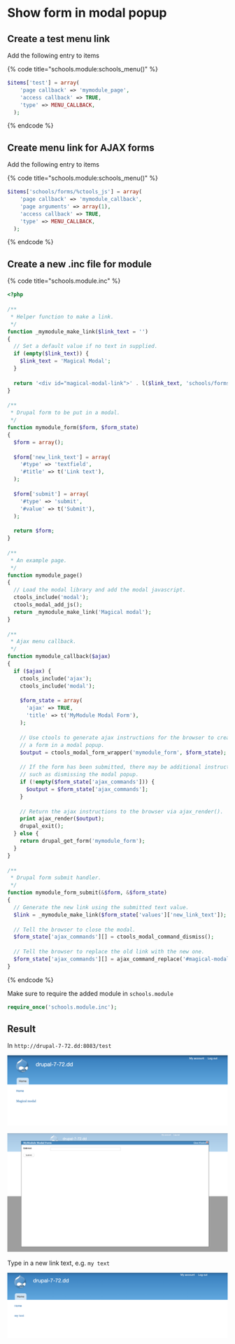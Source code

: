 # Show form in modal popup

## Create a test menu link

Add the following entry to items

{% code title="schools.module:schools\_menu\(\)" %}
```php
$items['test'] = array(
    'page callback' => 'mymodule_page',
    'access callback' => TRUE,
    'type' => MENU_CALLBACK,
  );
```
{% endcode %}

## Create menu link for AJAX forms

Add the following entry to items

{% code title="schools.module:schools\_menu\(\)" %}
```php
$items['schools/forms/%ctools_js'] = array(
    'page callback' => 'mymodule_callback',
    'page arguments' => array(1),
    'access callback' => TRUE,
    'type' => MENU_CALLBACK,
  );
```
{% endcode %}

## Create a new .inc file for module

{% code title="schools.module.inc" %}
```php
<?php

/**
 * Helper function to make a link.
 */
function _mymodule_make_link($link_text = '')
{
  // Set a default value if no text in supplied.
  if (empty($link_text)) {
    $link_text = 'Magical Modal';
  }

  return '<div id="magical-modal-link">' . l($link_text, 'schools/forms/nojs', array('attributes' => array('class' => 'ctools-use-modal'))) . '</div>';
}

/**
 * Drupal form to be put in a modal.
 */
function mymodule_form($form, $form_state)
{
  $form = array();

  $form['new_link_text'] = array(
    '#type' => 'textfield',
    '#title' => t('Link text'),
  );

  $form['submit'] = array(
    '#type' => 'submit',
    '#value' => t('Submit'),
  );

  return $form;
}

/**
 * An example page.
 */
function mymodule_page()
{
  // Load the modal library and add the modal javascript.
  ctools_include('modal');
  ctools_modal_add_js();
  return _mymodule_make_link('Magical modal');
}

/**
 * Ajax menu callback.
 */
function mymodule_callback($ajax)
{
  if ($ajax) {
    ctools_include('ajax');
    ctools_include('modal');

    $form_state = array(
      'ajax' => TRUE,
      'title' => t('MyModule Modal Form'),
    );

    // Use ctools to generate ajax instructions for the browser to create
    // a form in a modal popup.
    $output = ctools_modal_form_wrapper('mymodule_form', $form_state);

    // If the form has been submitted, there may be additional instructions
    // such as dismissing the modal popup.
    if (!empty($form_state['ajax_commands'])) {
      $output = $form_state['ajax_commands'];
    }

    // Return the ajax instructions to the browser via ajax_render().
    print ajax_render($output);
    drupal_exit();
  } else {
    return drupal_get_form('mymodule_form');
  }
}

/**
 * Drupal form submit handler.
 */
function mymodule_form_submit(&$form, &$form_state)
{
  // Generate the new link using the submitted text value.
  $link = _mymodule_make_link($form_state['values']['new_link_text']);

  // Tell the browser to close the modal.
  $form_state['ajax_commands'][] = ctools_modal_command_dismiss();

  // Tell the browser to replace the old link with the new one.
  $form_state['ajax_commands'][] = ajax_command_replace('#magical-modal-link', $link);
}

```
{% endcode %}

Make sure to require the added module in `schools.module`

```php
require_once('schools.module.inc');
```

## Result

In `http://drupal-7-72.dd:8083/test`

![Before Click](../../.gitbook/assets/image.png)

![On Click](../../.gitbook/assets/image%20%288%29.png)

Type in a new link text, e.g. `my text`

![On Submit](../../.gitbook/assets/image%20%2817%29.png)

